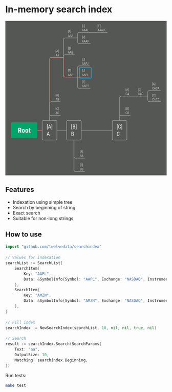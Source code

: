 # In-memory search index

![](illustration.png)

## Features

- Indexation using simple tree
- Search by beginning of string
- Exact search
- Suitable for non-long strings

## How to use

```go
import "github.com/twelvedata/searchindex"

// Values for indexation
searchList := SearchList{
    SearchItem{
        Key: "AAPL", 
        Data: &SymbolInfo{Symbol: "AAPL", Exchange: "NASDAQ", Instrument: "Apple Inc"},
    },
    SearchItem{
        Key: "AMZN", 
        Data: &SymbolInfo{Symbol: "AMZN", Exchange: "NASDAQ", Instrument: "Amazon.com Inc"},
    },
}

// Fill index
searchIndex := NewSearchIndex(searchList, 10, nil, nil, true, nil)

// Search
result := searchIndex.Search(SearchParams{
    Text: "aa", 
    OutputSize: 10, 
    Matching: searchindex.Beginning,
})
```

Run tests:

```bash
make test
```

